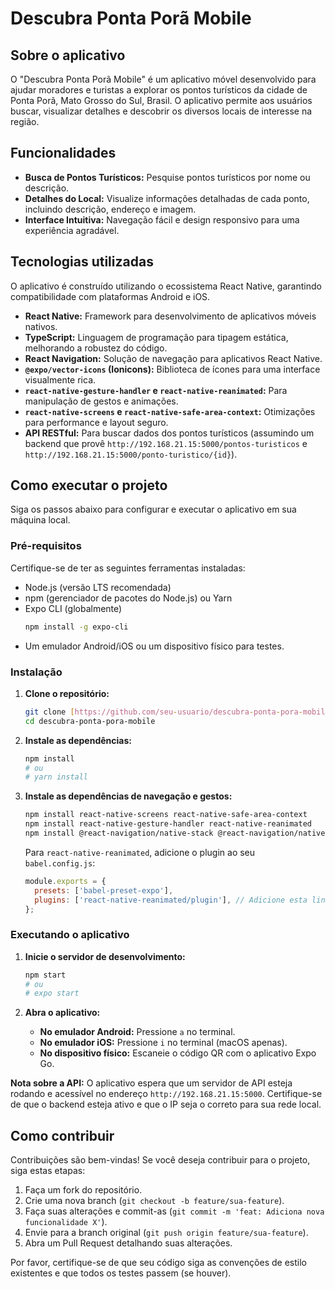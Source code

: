 # Descubra Ponta Porã Mobile

## Sobre o aplicativo

O "Descubra Ponta Porã Mobile" é um aplicativo móvel desenvolvido para ajudar moradores e turistas a explorar os pontos turísticos da cidade de Ponta Porã, Mato Grosso do Sul, Brasil. O aplicativo permite aos usuários buscar, visualizar detalhes e descobrir os diversos locais de interesse na região.

## Funcionalidades

-   **Busca de Pontos Turísticos:** Pesquise pontos turísticos por nome ou descrição.
-   **Detalhes do Local:** Visualize informações detalhadas de cada ponto, incluindo descrição, endereço e imagem.
-   **Interface Intuitiva:** Navegação fácil e design responsivo para uma experiência agradável.

## Tecnologias utilizadas

O aplicativo é construído utilizando o ecossistema React Native, garantindo compatibilidade com plataformas Android e iOS.

-   **React Native:** Framework para desenvolvimento de aplicativos móveis nativos.
-   **TypeScript:** Linguagem de programação para tipagem estática, melhorando a robustez do código.
-   **React Navigation:** Solução de navegação para aplicativos React Native.
-   **`@expo/vector-icons` (Ionicons):** Biblioteca de ícones para uma interface visualmente rica.
-   **`react-native-gesture-handler` e `react-native-reanimated`:** Para manipulação de gestos e animações.
-   **`react-native-screens` e `react-native-safe-area-context`:** Otimizações para performance e layout seguro.
-   **API RESTful:** Para buscar dados dos pontos turísticos (assumindo um backend que provê `http://192.168.21.15:5000/pontos-turisticos` e `http://192.168.21.15:5000/ponto-turistico/{id}`).

## Como executar o projeto

Siga os passos abaixo para configurar e executar o aplicativo em sua máquina local.

### Pré-requisitos

Certifique-se de ter as seguintes ferramentas instaladas:

-   Node.js (versão LTS recomendada)
-   npm (gerenciador de pacotes do Node.js) ou Yarn
-   Expo CLI (globalmente)
    ```bash
    npm install -g expo-cli
    ```
-   Um emulador Android/iOS ou um dispositivo físico para testes.

### Instalação

1.  **Clone o repositório:**
    ```bash
    git clone [https://github.com/seu-usuario/descubra-ponta-pora-mobile.git](https://github.com/seu-usuario/descubra-ponta-pora-mobile.git)
    cd descubra-ponta-pora-mobile
    ```

2.  **Instale as dependências:**
    ```bash
    npm install
    # ou
    # yarn install
    ```

3.  **Instale as dependências de navegação e gestos:**
    ```bash
    npm install react-native-screens react-native-safe-area-context
    npm install react-native-gesture-handler react-native-reanimated
    npm install @react-navigation/native-stack @react-navigation/native
    ```
    Para `react-native-reanimated`, adicione o plugin ao seu `babel.config.js`:
    ```javascript
    module.exports = {
      presets: ['babel-preset-expo'],
      plugins: ['react-native-reanimated/plugin'], // Adicione esta linha
    };
    ```

### Executando o aplicativo

1.  **Inicie o servidor de desenvolvimento:**
    ```bash
    npm start
    # ou
    # expo start
    ```

2.  **Abra o aplicativo:**
    -   **No emulador Android:** Pressione `a` no terminal.
    -   **No emulador iOS:** Pressione `i` no terminal (macOS apenas).
    -   **No dispositivo físico:** Escaneie o código QR com o aplicativo Expo Go.

**Nota sobre a API:** O aplicativo espera que um servidor de API esteja rodando e acessível no endereço `http://192.168.21.15:5000`. Certifique-se de que o backend esteja ativo e que o IP seja o correto para sua rede local.

## Como contribuir

Contribuições são bem-vindas! Se você deseja contribuir para o projeto, siga estas etapas:

1.  Faça um fork do repositório.
2.  Crie uma nova branch (`git checkout -b feature/sua-feature`).
3.  Faça suas alterações e commit-as (`git commit -m 'feat: Adiciona nova funcionalidade X'`).
4.  Envie para a branch original (`git push origin feature/sua-feature`).
5.  Abra um Pull Request detalhando suas alterações.

Por favor, certifique-se de que seu código siga as convenções de estilo existentes e que todos os testes passem (se houver).